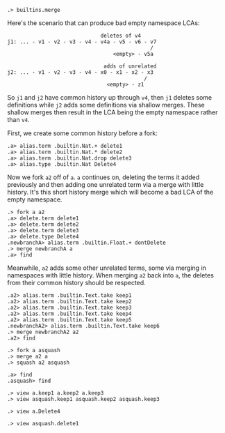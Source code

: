 
```ucm:hide
.> builtins.merge
```

Here's the scenario that can produce bad empty namespace LCAs:

```
                              deletes of v4
j1: ... - v1 - v2 - v3 - v4 - v4a - v5 - v6 - v7
                                              /
                                  <empty> - v5a

                               adds of unrelated
j2: ... - v1 - v2 - v3 - v4 - x0 - x1 - x2 - x3
                                            /
                                <empty> - z1

```

So `j1` and `j2` have common history up through `v4`, then `j1` deletes some definitions while `j2` adds some definitions via shallow merges. These shallow merges then result in the LCA being the empty namespace rather than `v4`.

First, we create some common history before a fork:

```ucm
.a> alias.term .builtin.Nat.+ delete1
.a> alias.term .builtin.Nat.* delete2
.a> alias.term .builtin.Nat.drop delete3
.a> alias.type .builtin.Nat Delete4
```

Now we fork `a2` off of `a`. `a` continues on, deleting the terms it added previously and then adding one unrelated term via a merge with little history. It's this short history merge which will become a bad LCA of the empty namespace.

```ucm
.> fork a a2
.a> delete.term delete1
.a> delete.term delete2
.a> delete.term delete3
.a> delete.type Delete4
.newbranchA> alias.term .builtin.Float.+ dontDelete
.> merge newbranchA a
.a> find
```

Meanwhile, `a2` adds some other unrelated terms, some via merging in namespaces with little history. When merging `a2` back into `a`, the deletes from their common history should be respected.

```ucm
.a2> alias.term .builtin.Text.take keep1
.a2> alias.term .builtin.Text.take keep2
.a2> alias.term .builtin.Text.take keep3
.a2> alias.term .builtin.Text.take keep4
.a2> alias.term .builtin.Text.take keep5
.newbranchA2> alias.term .builtin.Text.take keep6
.> merge newbranchA2 a2
.a2> find
```

```ucm
.> fork a asquash
.> merge a2 a
.> squash a2 asquash
```

```ucm
.a> find
.asquash> find
```

```ucm:hide
.> view a.keep1 a.keep2 a.keep3
.> view asquash.keep1 asquash.keep2 asquash.keep3
```

```ucm:error
.> view a.Delete4
```

```ucm:error
.> view asquash.delete1
```
